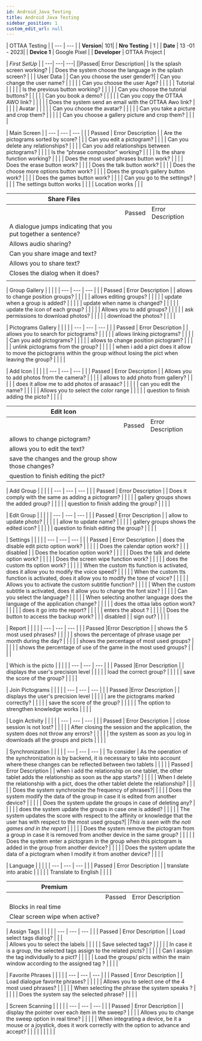 ```yaml
---
id: Android_Java_Testing
title: Android Java Testing
sidebar_position: 1
custom_edit_url: null
---
```

| OTTAA Testing |
| --- | --- |
| **Version**| 101|
| **Nro Testing** | 1 | 
| **Date** | 13 -01 - 2023|
| **Device 1** | Google Pixel |
| **Developer** | OTTAA Project |

| *First SetUp* |
| ---| ---| ---|
||Passed| Error Description|
| Is the splash screen working? |
| Does the system choose the language in the splash  screen? |  |
| User Data |
| Can you choose the user gender?|
| Can you change the user name? |  |  |  | 
| Can you choose the user Age? |  |  |  | 
| Tutorial |  |  |  | 
| Is the previous button working? |  |  |  | 
| Can you choose the tutorial buttons? |  |  |  | 
| Can you book a demo? |  |  |  | 
| Can you copy the OTTAA AWO link? |  |  |  | 
| Does the system send an email with the OTTAA Awo link? |  |  |  | 
| Avatar |  |  |  | 
| Can you choose the avatar? |  |  |  | 
| Can you take a picture and crop them? |  |  |  | 
| Can you choose a gallery picture and crop them? |  |  |  | 

| Main Screen | 
| --- | --- | --- |
|  | Passed | Error Description | 
| Are the pictograms sorted by score? |  |
| Can you edit a pictogram? |  |  | 
| Can you delete any relationships? |  |  | 
| Can you add relationships between pictograms? |  |  | 
| Is the “phrase compositor” working? |  |  | 
| Is the share function working? |  |  | 
| Does the most used phrases button work? |  |  | 
| Does the erase button work? |  |  | 
| Does the talk button work? |  |  | 
| Does the choose more options button work? |  |  | 
| Does the group’s gallery  button work? |  |  | 
| Does the games button work? |  |  | 
| Can you go to the settings? |  |  | 
| The settings button works |  |  | 
| Location works |  |  | 

| Share Files |  |  | 
| --- | --- | --- |
|| Passed | Error Description | 
| A dialogue jumps indicating that you put together a sentence? |  |  |
| Allows audio sharing? |  |  |
| Can you share image and text? |  |  | 
| Allows you to share text? |  |  |
| Closes the dialog when it does? |  |  |
|  |  |  |  | 

| Group Gallery |  |  |  | 
| --- | --- | --- |
|  | Passed | Error Description | 
| allows to change position groups? |  |  |  | 
| allows editing groups? |  |  |  | 
| update when a group is added? |  |  |  | 
| update when name is changed? |  |  |  | 
| update the icon of each group? |  |  |  | 
| Allows you to add groups? |  |  |  | 
| ask permissions to download photos? |  |  |  | 
| download the photos? |  |  |  | 

| Pictograms Gallery |  |  |  | 
| --- | --- | --- |
|  | Passed | Error Description | 
| allows you to search for pictograms? |  |  |  | 
| allows linking pictograms? |  |  |  | 
| Can you add pictograms? |  |  |  | 
| allows to change position pictogram? |  |  |  | 
| unlink pictograms from the group? |  |  |  | 
| when i add a pict does it allow to move the pictograms within the group without losing the pict when leaving the group? |  |  |  | 

| Add Icon |  |  |  | 
| --- | --- | --- |
|  | Passed | Error Description | 
| Allows you to add photos from the camera? |  |  |  | 
| allows to add photo from gallery? |  |  |  | 
| does it allow me to add photos of arasaac? |  |  |  | 
| can you edit the name? |  |  |  | 
| Allows you to select the color range |  |  |  | 
| question to finish adding the picto? |  |  |  | 

| Edit Icon |  |  |
| --- | --- | --- |
|  | Passed | Error Description | 
| allows to change pictogram? |  |  |  | 
| allows you to edit the text? |  |  |  | 
| save the changes and the group show those changes? |  |  |  | 
| question to finish editing the pict? |  |  |  | 

| Add Group |  |  |  | 
| --- | --- | --- |
|  | Passed | Error Description | 
| Does it comply with the same as adding a pictogram? |  |  |  | 
| gallery groups shows the added group? |  |  |  | 
| question to finish adding the group? |  |  |  | 

| Edit Group |  |  |  | 
| --- | --- | --- |
|  | Passed | Error Description | 
| allow to update photo? |  |  |  | 
| allow to update name? |  |  |  | 
| gallery groups shows the edited icon? |  |  |  | 
| question to finish editing the group? |  |  |  | 

| Settings |  |  |  | 
| --- | --- | --- |
|  | Passed | Error Description | 
| does the disable edit picto option work? |  |  |  | 
| Does the calendar option work? |  |  | disabled | 
| Does the location option work? |  |  |  | 
| Does the talk and delete option work? |  |  |  | 
| Does the screen wipe function work? |  |  |  | 
| does the custom tts option work? |  |  |  | 
| When the custom tts function is activated, does it allow you to modify the voice speed? |  |  |  | 
| When the custom tts function is activated, does it allow you to modify the tone of voice? |  |  |  | 
| Allows you to activate the custom subtitle function? |  |  |  | 
| When the custom subtitle is activated, does it allow you to change the font size? |  |  |  | 
| Can you select the language? |  |  |  | 
| When selecting another language does the language of the application change? |  |  |  | 
| does the ottaa labs option work? |  |  |  | 
| does it go into the report? |  |  |  | 
| enters the about ? |  |  |  | 
| Does the button to access the backup work? |  |  | disabled | 
| sign out? |  |  |  | 

| Report |  |  |  | 
| --- | --- | --- |
|  | Passed |Error Description | 
| shows the 5 most used phrases? |  |  |  | 
| shows the percentage of phrase usage per month during the day? |  |  |  | 
| shows the percentage of most used groups? |  |  |  | 
| shows the percentage of use of the game in the most used groups? |  |  |  | 

| Which is the picto |  |  |  | 
| --- | --- | --- |
|  | Passed |Error Description | 
| displays the user's precision level |  |  |  | 
| load the correct group? |  |  |  | 
| save the score of the group? |  |  |  | 

| Join Pictograms |  |  |  | 
| --- | --- | --- |
|  | Passed |Error Description | 
| displays the user's precision level |  |  |  | 
| are the pictograms marked correctly? |  |  |  | 
| save the score of the group? |  |  |  | 
| The option to strengthen knowledge works |  |  |  | 

| Login Activity |  |  |  | 
| --- | --- | --- |
|  | Passed | Error Description | 
| close session is not lost? |  |  |  | 
| After closing the session and the application, the system does not throw any errors? |  |  |  | 
| the system as soon as you log in downloads all the groups and picts |  |  |  | 

| Synchronization |  |  |  | 
| --- | --- | --- |
| To consider | As the operation of the synchronization is by backend, it is necessary to take into account where these changes can be reflected between two tablets |  |  | 
|  | Passed | Error Description | 
| when i add the relationship on one tablet, the other tablet adds the relationship as soon as the app starts? |  |  |  | 
| When I delete the relationship with a pict, does the other tablet delete the relationship? |  |  |  | 
| Does the system synchronize the frequency of phrases?|  |  |  | 
| Does the system modify the data of the group in case it is edited from another device? |  |  |  | 
| Does the system update the groups in case of deleting any? |  |  |  | 
| does the system update the groups in case one is added? |  |  |  | 
| The system updates the score with respect to the affinity or knowledge that the user has with respect to the most used groups?|
|*This is seen with the noti games and in the report* |  |  |  | 
| Does the system remove the pictogram from a group in case it is removed from another device in the same group? |  |  |  | 
| Does the system enter a pictogram in the group when this pictogram is added in the group from another device? |  |  |  | 
| Does the system update the data of a pictogram when I modify it from another device? |  |  |  | 

| Language |  |  |  | 
| --- | --- | --- |
|  | Passed | Error Description | 
| translate into arabic |  |  |  | 
| Translate to English |  |  |  | 

| Premium |  |  |
| --- | --- | --- |
|  | Passed | Error Description | 
| Blocks in real time |  |  |  | 
| Clear screen wipe when active? |  |  |  | 

| Assign Tags |  |  |  | 
| --- | --- | --- |
|  | Passed | Error Description | 
| Load select tags dialog? |  |  |  
| Allows you to select the labels |  |  |  | 
| Save selected tags? |  |  |  | 
| In case it is a group, the selected tags assign to the related picts? |  |  |  | 
| Can I assign the tag individually to a pict? |  |  |  | 
| Load the groups/ picts within the main window according to the assigned tag ? |  |  |  | 

| Favorite Phrases |  |  |  | 
| --- | --- | --- |
|  | Passed | Error Description | 
| Load dialogue favorite phrases? |  |  | 
 | 
| Allows you to select one of the 4 most used phrases? |  |  |  | 
| When selecting the phrase the system speaks ? |  |  |  | 
| Does the system say the selected phrase? |  |  |  | 

| Screen Scanning |  |  |  | 
| --- | --- | --- |
|  | Passed |  Error Description | 
| display the pointer over each item in the sweep? |  |  | 
| Allows you to change the sweep option in real time? |  |  |  | 
| When integrating a device, be it a mouse or a joystick, does it work correctly with the option to advance and accept? |  |  |  | 
|  |  |  |  |